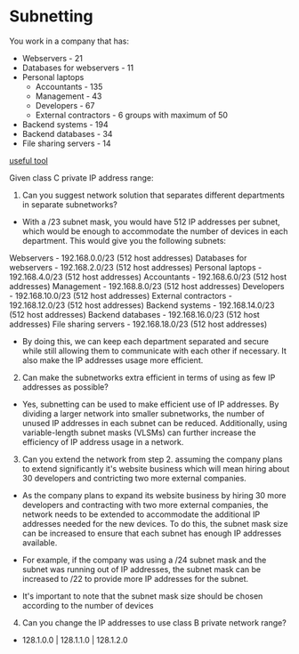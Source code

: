 # Subnetting

You work in a company that has:
- Webservers - 21
- Databases for webservers - 11
- Personal laptops
   - Accountants - 135
   - Management - 43
   - Developers - 67
   - External contractors - 6 groups with maximum of 50
- Backend systems - 194
- Backend databases - 34
- File sharing servers - 14

[useful tool](https://www.davidc.net/sites/default/subnets/subnets.html)

Given class C private IP address range:
1. Can you suggest network solution that separates different departments in separate subnetworks?

* With a /23 subnet mask, you would have 512 IP addresses per subnet, which would be enough to accommodate the number of devices in each department. This would give you the following subnets:

Webservers - 192.168.0.0/23 (512 host addresses)
Databases for webservers - 192.168.2.0/23 (512 host addresses)
Personal laptops - 192.168.4.0/23 (512 host addresses)
Accountants - 192.168.6.0/23 (512 host addresses)
Management - 192.168.8.0/23 (512 host addresses)
Developers - 192.168.10.0/23 (512 host addresses)
External contractors - 192.168.12.0/23 (512 host addresses)
Backend systems - 192.168.14.0/23 (512 host addresses)
Backend databases - 192.168.16.0/23 (512 host addresses)
File sharing servers - 192.168.18.0/23 (512 host addresses)

* By doing this, we can keep each department separated and secure while still allowing them to communicate with each other if necessary. It also make the IP addresses usage more efficient.

2. Can make the subnetworks extra efficient in terms of using as few IP addresses as possible?

* Yes, subnetting can be used to make efficient use of IP addresses. By dividing a larger network into smaller subnetworks, the number of unused IP addresses in each subnet can be reduced. Additionally, using variable-length subnet masks (VLSMs) can further increase the efficiency of IP address usage in a network.

3. Can you extend the network from step 2. assuming the company plans to extend significantly it's website business which will mean hiring about 30 developers and contricting two more external companies.

* As the company plans to expand its website business by hiring 30 more developers and contracting with two more external companies, the network needs to be extended to accommodate the additional IP addresses needed for the new devices. To do this, the subnet mask size can be increased to ensure that each subnet has enough IP addresses available.

* For example, if the company was using a /24 subnet mask and the subnet was running out of IP addresses, the subnet mask can be increased to /22 to provide more IP addresses for the subnet.

* It's important to note that the subnet mask size should be chosen according to the number of devices

4. Can you change the IP addresses to use class B private network range?

* 128.1.0.0 | 128.1.1.0 | 128.1.2.0

